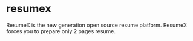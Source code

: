 # resumex
ResumeX is the new generation open source resume platform. ResumeX forces you to prepare only 2 pages resume.
